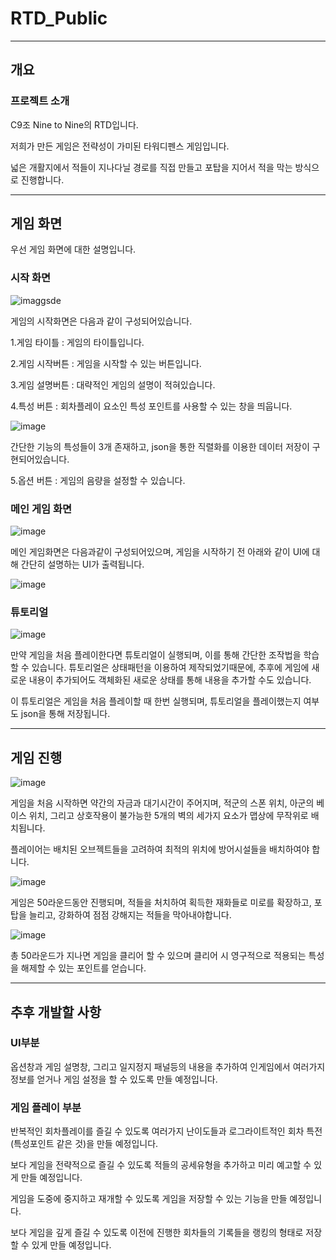 # RTD_Public

---

## 개요

### 프로젝트 소개

C9조 Nine to Nine의 RTD입니다.

저희가 만든 게임은 전략성이 가미된 타워디펜스 게임입니다.

넓은 개활지에서 적들이 지나다닐 경로를 직접 만들고 포탑을 지어서 적을 막는 방식으로 진행합니다.

---

## 게임 화면

우선 게임 화면에 대한 설명입니다.

### 시작 화면


![imaggsde](https://github.com/user-attachments/assets/0e50f484-e2b9-4aa4-b6c5-9bca98c9d53b)

게임의 시작화면은 다음과 같이 구성되어있습니다.

1.게임 타이틀 : 게임의 타이틀입니다.

2.게임 시작버튼 : 게임을 시작할 수 있는 버튼입니다.

3.게임 설명버튼 : 대략적인 게임의 설명이 적혀있습니다.

4.특성 버튼 : 회차플레이 요소인 특성 포인트를 사용할 수 있는 창을 띄웁니다.

![image](https://github.com/user-attachments/assets/727a5300-4de8-47d2-9bcd-6e0edae29cdf)

간단한 기능의 특성들이 3개 존재하고, json을 통한 직렬화를 이용한 데이터 저장이 구현되어있습니다.

5.옵션 버튼 : 게임의 음량을 설정할 수 있습니다.

### 메인 게임 화면

![image](https://github.com/user-attachments/assets/ec654753-216b-4f5e-949a-d1db9e094845)

메인 게임화면은 다음과같이 구성되어있으며, 게임을 시작하기 전 아래와 같이 UI에 대해 간단히 설명하는 UI가 출력됩니다.

![image](https://github.com/user-attachments/assets/fd324144-348d-46f2-8a2f-ce70c778a859)

### 튜토리얼

![image](https://github.com/user-attachments/assets/96feedb6-f61f-4589-83af-2ed12e72aa67)

만약 게임을 처음 플레이한다면 튜토리얼이 실행되며, 이를 통해 간단한 조작법을 학습할 수 있습니다.
튜토리얼은 상태패턴을 이용하여 제작되었기때문에, 추후에 게임에 새로운 내용이 추가되어도 객체화된 새로운 상태를 통해 내용을 추가할 수도 있습니다.

이 튜토리얼은 게임을 처음 플레이할 때 한번 실행되며, 튜토리얼을 플레이했는지 여부도 json을 통해 저장됩니다. 

---

## 게임 진행

![image](https://github.com/user-attachments/assets/8430080b-4947-44b5-9bf4-13c1e8779805)

게임을 처음 시작하면 약간의 자금과 대기시간이 주어지며,
적군의 스폰 위치, 아군의 베이스 위치, 그리고 상호작용이 불가능한 5개의 벽의 세가지 요소가 맵상에 무작위로 배치됩니다.

플레이어는 배치된 오브젝트들을 고려하여 최적의 위치에 방어시설들을 배치하여야 합니다.

![image](https://github.com/user-attachments/assets/ea2f81b6-7ac7-4238-a5c5-9ae9cad82c60)

게임은 50라운드동안 진행되며, 적들을 처치하여 획득한 재화들로 미로를 확장하고, 포탑을 늘리고, 강화하여 점점 강해지는 적들을 막아내야합니다.

![image](https://github.com/user-attachments/assets/0c28022d-c7fe-46c2-8034-37ea3a10a9a6)

총 50라운드가 지나면 게임을 클리어 할 수 있으며 클리어 시 영구적으로 적용되는 특성을 해제할 수 있는 포인트를 얻습니다.

---

## 추후 개발할 사항

### UI부분

옵션창과 게임 설명창, 그리고 일지정지 패널등의 내용을 추가하여 인게임에서 여러가지 정보를 얻거나 게임 설정을 할 수 있도록 만들 예정입니다.

### 게임 플레이 부분

반복적인 회차플레이를 즐길 수 있도록 여러가지 난이도들과 로그라이트적인 회차 특전(특성포인트 같은 것)을 만들 예정입니다.

보다 게임을 전략적으로 즐길 수 있도록 적들의 공세유형을 추가하고 미리 예고할 수 있게 만들 예정입니다.

게임을 도중에 중지하고 재개할 수 있도록 게임을 저장할 수 있는 기능을 만들 예정입니다.

보다 게임을 깊게 즐길 수 있도록 이전에 진행한 회차들의 기록들을 랭킹의 형태로 저장할 수 있게 만들 예정입니다.
